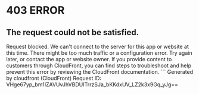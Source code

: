 # 403 ERROR

## The request could not be satisfied.

Request blocked. We can't connect to the server for this app or website at this time. There might be too much traffic or a configuration error. Try again later, or contact the app or website owner. If you provide content to customers through CloudFront, you can find steps to troubleshoot and help prevent this error by reviewing the CloudFront documentation. ```
Generated by cloudfront (CloudFront)
Request ID: VHge67yp_bm1IZAVUvJhVBDUITrrzSJa_bKKdxUV_LZ2k3x9Gq_yJg==

```

